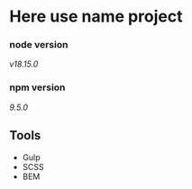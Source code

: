 # Here use name project

### node version 
*v18.15.0*

### npm version
*9.5.0*

## Tools

- Gulp
- SCSS
- BEM